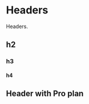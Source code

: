 # Headers

<p class="description">Headers.</p>

## h2

### h3

#### h4

## Header with Pro plan [<span class="plan-pro"></span>](/x/introduction/licensing/#pro-plan)

